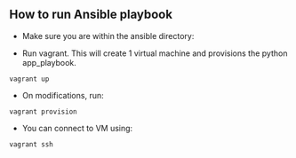 ## How to run Ansible playbook
* Make sure you are within the ansible directory:

* Run vagrant. This will create 1 virtual machine and provisions the python app_playbook.

```commandline
vagrant up
```
* On modifications, run:
```commandline
vagrant provision
```
* You can connect to VM using:
```commandline
vagrant ssh
```